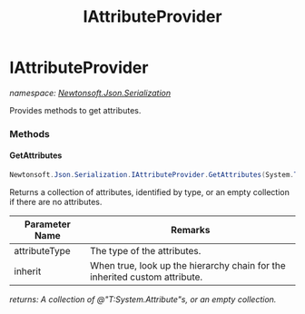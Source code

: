 ﻿---
title: IAttributeProvider
---

# IAttributeProvider
_namespace: [Newtonsoft.Json.Serialization](N-Newtonsoft.Json.Serialization.html)_

Provides methods to get attributes.

### Methods

#### GetAttributes
```csharp
Newtonsoft.Json.Serialization.IAttributeProvider.GetAttributes(System.Type,System.Boolean)
```
Returns a collection of attributes, identified by type, or an empty collection if there are no attributes.

|Parameter Name|Remarks|
|--------------|-------|
|attributeType|The type of the attributes.|
|inherit|When true, look up the hierarchy chain for the inherited custom attribute.|

_returns: A collection of @"T:System.Attribute"s, or an empty collection._




